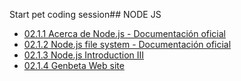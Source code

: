 Start pet coding session## NODE JS
* [02.1.1 Acerca de Node.js - Documentación oficial](https://nodejs.org/es/about/)
* [02.1.2 Node.js file system - Documentación oficial](https://nodejs.org/api/fs.html)
* [02.1.3 Node.js Introduction III](https://www.w3schools.com/nodejs_/nodejs_intr)
* [02.1.4 Genbeta Web site](https://www.genbeta/web_)